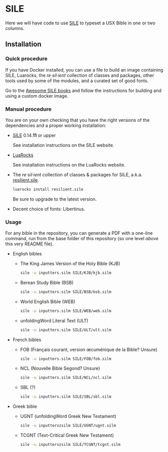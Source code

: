 # SILE


Here we will have code to use [SILE](https://sile-typesetter.org/) to typeset a USX Bible in one or two columns.



## Installation

### Quick procedure

If you have Docker installed, you can use a file to build an image containing SILE, Luarocks, the _re·sil·ient_ collection of classes and packages, other tools used by some of the modules, and a curated set of good fonts.

Go to the [Awesome SILE books](https://github.com/Omikhleia/awesome-sile-books#or-with-a-ready-to-go-docker-image) and follow the instructions for building and using a custom docker image.

### Manual procedure

You are on your own checking that you have the right versions of the dependencies and a proper working installation:

- [SILE](https://github.com/sile-typesetter/sile) 0.14.**11** or upper

  See installation instructions on the SILE website.

- [LuaRocks](https://luarocks.org/)

  See installation instructions on the LuaRocks website.

- The _re·sil·ient_ collection of classes & packages for SILE, a.k.a. [resilient.sile](https://github.com/Omikhleia/resilient.sile).

  ```bash
  luarocks install resilient.sile
  ```

  Be sure to upgrade to the latest version.

- Decent choice of fonts: Libertinus.

### Usage

For any bible in the repository, you can generate a PDF with a one-line command, run from the base folder of this repository (so one level _above_ this very README file).

 - English bibles
    - The King James Version of the Holy Bible (KJB)

      ```bash
      sile -u inputters.silm SILE/KJB/kjb.silm
      ```

    - Berean Study Bible (BSB)

      ```bash
      sile -u inputters.silm SILE/BSB/bsb.silm
      ```

    - World English Bible (WEB)

      ```bash
      sile -u inputters.silm SILE/WEB/web.silm
      ```

    - unfoldingWord Literal Text (ULT)

      ```bash
      sile -u inputters.silm SILE/ULT/ult.silm
      ```

 - French bibles
    - FOB (Français courant, version œcuménique de la Bible? Unsure)

      ```bash
      sile -u inputters.silm SILE/FOB/fob.silm
      ```
 
    - NCL (Nouvelle Bible Segond? Unsure)

      ```bash
      sile -u inputters.silm SILE/NCL/ncl.silm
      ```

    - SBL (?)

      ```bash
      sile -u inputters.silm SILE/SBL/sbl.silm
      ```

 - Greek bible
    - UGNT (unfoldingWord Greek New Testament)

      ```bash
      sile -u inputterszsilm SILE/UGNT/ugnt.silm
      ```
    
    - TCGNT (Text-Critical Greek New Testament)

      ```bash
      sile -u inputterszsilm SILE/TCGNT/tcgnt.silm
      ```
